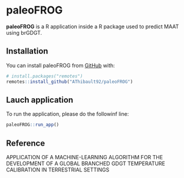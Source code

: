 
<!-- README.md is generated from README.Rmd. Please edit that file -->

# paleoFROG

<!-- badges: start -->
<!-- badges: end -->

**paleoFROG** is a R application inside a R package used to predict MAAT
using brGDGT.

## Installation

You can install paleoFROG from [GitHub](https://github.com/) with:

``` r
# install.packages("remotes")
remotes::install_github("AThibault92/paleoFROG")
```

## Lauch application

To run the application, please do the followinf line:

``` r
paleoFROG::run_app()
```

## Reference

APPLICATION OF A MACHINE-LEARNING ALGORITHM FOR THE DEVELOPMENT OF A
GLOBAL BRANCHED GDGT TEMPERATURE CALIBRATION IN TERRESTRIAL SETTINGS
